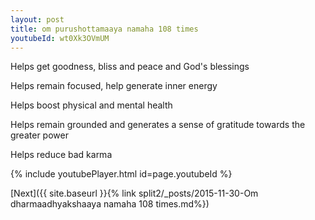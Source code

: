 ```yaml
---
layout: post
title: om purushottamaaya namaha 108 times
youtubeId: wt0Xk3OVmUM
---
```

 
 
Helps get goodness, bliss and peace and God's blessings
 
Helps remain focused, help generate inner energy 
 
Helps boost physical and mental health 
 
Helps remain grounded and generates a sense of gratitude towards the greater power 
 
Helps reduce bad karma
 
 
 
 


{% include youtubePlayer.html id=page.youtubeId %}
 
[Next]({{ site.baseurl }}{% link  split2/_posts/2015-11-30-Om dharmaadhyakshaaya namaha 108 times.md%})
 
